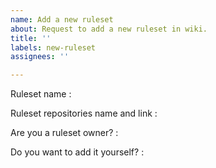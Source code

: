 ```yaml
---
name: Add a new ruleset
about: Request to add a new ruleset in wiki.
title: ''
labels: new-ruleset
assignees: ''

---
```


<!-- Before make a new issue please check rulesets list that we plan to add at https://github.com/Rurusetto/rurusetto/projects/1 -->

Ruleset name :

Ruleset repositories name and link :

Are you a ruleset owner? :

Do you want to add it yourself? :
